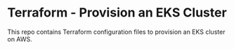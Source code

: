 # Terraform - Provision an EKS Cluster

This repo contains Terraform configuration files to provision an EKS cluster on AWS.
